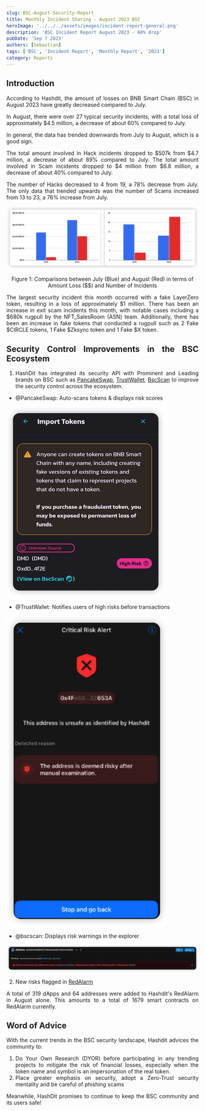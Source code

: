 ```yaml
---
slug: BSC-August-Security-Report
title: Monthly Incident Sharing - August 2023 BSC
heroImage: '../../../assets/images/incident-report-general.png'
description: 'BSC Incident Report August 2023 - 60% drop'
pubDate: 'Sep 7 2023'
authors: [Sebastian]
tags: ['BSC', 'Incident Report', 'Monthly Report', '2023']
category: Reports
---
```

<div align="justify">

## Introduction

According to Hashdit, the amount of losses on BNB Smart Chain (BSC) in August 2023 have greatly decreased compared to July. 

In August, there were over 27 typical security incidents, with a total loss of approximately $4.5 million, a decrease of about 60% compared to July. 

In general, the data has trended downwards from July to August, which is a good sign.

The total amount involved in Hack incidents dropped to $507k from $4.7 million, a decrease of about 89% compared to July.
The total amount involved in Scam incidents dropped to $4 million from $6.8 million, a decrease of about 40% compared to July.

The number of Hacks decreased to 4 from 19, a 78% decrease from July.
The only data that trended upwards was the  number of Scams increased from 13 to 23, a 76% increase from July.


![IMG-1](./august_incidents/1.png)
<p align="center">
Figure 1: Comparisons between July (Blue) and August (Red) in terms of Amount Loss ($$) and Number of Incidents
</p>

The largest security incident this month occurred with a fake LayerZero token, resulting in a loss of approximately $1 million. There has been an increase in exit scam incidents this month, with notable cases including a $680k rugpull by the NFT_SalesRoom (ASN) team. Additionally, there has been an increase in fake tokens that conducted a rugpull such as 2 Fake $CIRCLE tokens, 1 Fake $Zksync token and 1 Fake $X token.

## Security Control Improvements in the BSC Ecosystem
1. HashDit has integrated its security API with Prominent and Leading brands on BSC such as [PancakeSwap](https://pancakeswap.finance/), [TrustWallet](https://trustwallet.com/), [BscScan](https://trustwallet.com/) to improve the security control across the ecosystem.
- @PancakeSwap: Auto-scans tokens & displays risk scores

![IMG-2](./august_incidents/2.png)

- @TrustWallet: Notifies users of high risks before transactions

![IMG-3](./august_incidents/3.png)

- @bscscan: Displays risk warnings in the explorer

![IMG-4](./august_incidents/4.png)

2. New risks flagged in [RedAlarm](https://dappbay.bnbchain.org/red-alarm)

A total of 319 dApps and 64 addresses were added to Hashdit's RedAlarm in August alone.
This amounts to a total of 1679 smart contracts on RedAlarm currently.

## Word of Advice
With the current trends in the BSC security landscape, Hashdit advices the community to:
1. Do Your Own Research (DYOR) before participating in any trending projects to mitigate the risk of financial losses, especially when the token name and symbol is an impersonation of the real token.
2. Place greater emphasis on security, adopt a Zero-Trust security mentality and be careful of phishing scams 

Meanwhile, HashDit promises to continue to keep the BSC community and its users safe!

</div>